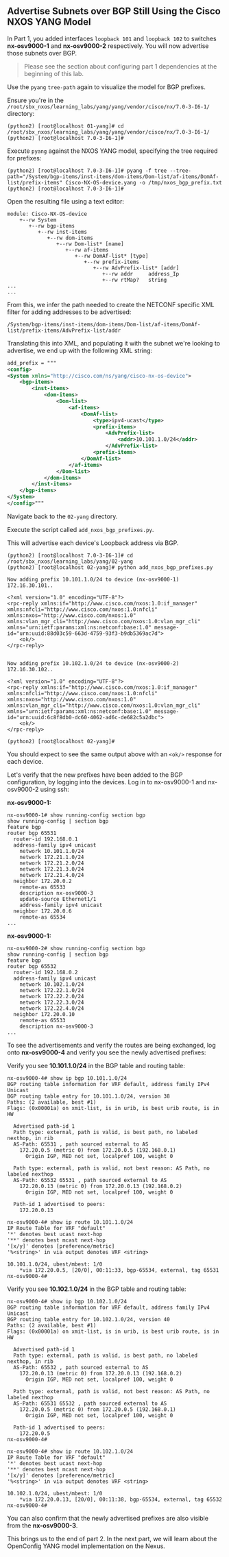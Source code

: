 ## Advertise Subnets over BGP Still Using the Cisco NXOS YANG Model

In Part 1, you added interfaces `loopback 101` and  `loopback 102` to switches **nx-osv9000-1** and **nx-osv9000-2** respectively. You will now advertise those subnets over BGP.

> Please see the section about configuring part 1 dependencies at the beginning of this lab.

Use the `pyang` `tree-path` again to visualize the model for BGP prefixes.

Ensure you're in the `/root/sbx_nxos/learning_labs/yang/yang/vendor/cisco/nx/7.0-3-I6-1/`  directory:

``` shell
(python2) [root@localhost 01-yang]# cd /root/sbx_nxos/learning_labs/yang/yang/vendor/cisco/nx/7.0-3-I6-1/
(python2) [root@localhost 7.0-3-I6-1]#

```

Execute `pyang` against the NXOS YANG model, specifying the tree required for prefixes:

``` shell
(python2) [root@localhost 7.0-3-I6-1]# pyang -f tree --tree-path="/System/bgp-items/inst-items/dom-items/Dom-list/af-items/DomAf-list/prefix-items" Cisco-NX-OS-device.yang -o /tmp/nxos_bgp_prefix.txt
(python2) [root@localhost 7.0-3-I6-1]#

```

Open the resulting file using a text editor:

``` shell
module: Cisco-NX-OS-device
    +--rw System
       +--rw bgp-items
          +--rw inst-items
             +--rw dom-items
                +--rw Dom-list* [name]
                   +--rw af-items
                      +--rw DomAf-list* [type]
                         +--rw prefix-items
                            +--rw AdvPrefix-list* [addr]
                               +--rw addr     address_Ip
                               +--rw rtMap?   string
...
...
```

From this, we infer the path needed to create the NETCONF specific XML filter for adding addresses to be advertised:

`/System/bgp-items/inst-items/dom-items/Dom-list/af-items/DomAf-list/prefix-items/AdvPrefix-list/addr`

Translating this into XML, and populating it with the subnet we're looking to advertise, we end up with the following XML string:


``` xml
add_prefix = """
<config>
<System xmlns="http://cisco.com/ns/yang/cisco-nx-os-device">
    <bgp-items>
        <inst-items>
            <dom-items>
                <Dom-list>
                    <af-items>
                        <DomAf-list>
                            <type>ipv4-ucast</type>
                            <prefix-items>
                                <AdvPrefix-list>
                                    <addr>10.101.1.0/24</addr>
                                </AdvPrefix-list>
                            <prefix-items>
                        </DomAf-list>
                    </af-items>
                </Dom-list>
            </dom-items>
        </inst-items>
    </bgp-items>
</System>
</config>"""

```

Navigate back to the `02-yang` directory.

Execute the script called `add_nxos_bgp_prefixes.py`.

This will advertise each device's Loopback address via BGP.


```
(python2) [root@localhost 7.0-3-I6-1]# cd /root/sbx_nxos/learning_labs/yang/02-yang
(python2) [root@localhost 02-yang]# python add_nxos_bgp_prefixes.py 

Now adding prefix 10.101.1.0/24 to device (nx-osv9000-1) 172.16.30.101..

<?xml version="1.0" encoding="UTF-8"?>
<rpc-reply xmlns:if="http://www.cisco.com/nxos:1.0:if_manager" xmlns:nfcli="http://www.cisco.com/nxos:1.0:nfcli" xmlns:nxos="http://www.cisco.com/nxos:1.0" xmlns:vlan_mgr_cli="http://www.cisco.com/nxos:1.0:vlan_mgr_cli" xmlns="urn:ietf:params:xml:ns:netconf:base:1.0" message-id="urn:uuid:88d03c59-663d-4759-93f3-b9db5369ac7d">
    <ok/>
</rpc-reply>


Now adding prefix 10.102.1.0/24 to device (nx-osv9000-2) 172.16.30.102..

<?xml version="1.0" encoding="UTF-8"?>
<rpc-reply xmlns:if="http://www.cisco.com/nxos:1.0:if_manager" xmlns:nfcli="http://www.cisco.com/nxos:1.0:nfcli" xmlns:nxos="http://www.cisco.com/nxos:1.0" xmlns:vlan_mgr_cli="http://www.cisco.com/nxos:1.0:vlan_mgr_cli" xmlns="urn:ietf:params:xml:ns:netconf:base:1.0" message-id="urn:uuid:6c8f8db0-dc60-4062-ad6c-de682c5a2dbc">
    <ok/>
</rpc-reply>

(python2) [root@localhost 02-yang]#

```

You should expect to see the same output above with an `<ok/>` response for each device.


Let's verify that the new prefixes have been added to the BGP configuration, by logging into the devices. Log in to nx-osv9000-1 and nx-osv9000-2 using ssh:


**nx-osv9000-1:**

``` shell
nx-osv9000-1# show running-config section bgp
show running-config | section bgp
feature bgp
router bgp 65531
  router-id 192.168.0.1
  address-family ipv4 unicast
    network 10.101.1.0/24
    network 172.21.1.0/24
    network 172.21.2.0/24
    network 172.21.3.0/24
    network 172.21.4.0/24
  neighbor 172.20.0.2
    remote-as 65533
    description nx-osv9000-3
    update-source Ethernet1/1
    address-family ipv4 unicast
  neighbor 172.20.0.6
    remote-as 65534
...
```

**nx-osv9000-1:**

``` shell
nx-osv9000-2# show running-config section bgp
show running-config | section bgp
feature bgp
router bgp 65532
  router-id 192.168.0.2
  address-family ipv4 unicast
    network 10.102.1.0/24
    network 172.22.1.0/24
    network 172.22.2.0/24
    network 172.22.3.0/24
    network 172.22.4.0/24
  neighbor 172.20.0.10
    remote-as 65533
    description nx-osv9000-3
...
```


To see the advertisements and verify the routes are being exchanged, log onto **nx-osv9000-4** and verify you see the newly advertised prefixes:

Verify you see **10.101.1.0/24** in the BGP table and routing table:

```
nx-osv9000-4# show ip bgp 10.101.1.0/24
BGP routing table information for VRF default, address family IPv4 Unicast
BGP routing table entry for 10.101.1.0/24, version 38
Paths: (2 available, best #1)
Flags: (0x00001a) on xmit-list, is in urib, is best urib route, is in HW

  Advertised path-id 1
  Path type: external, path is valid, is best path, no labeled nexthop, in rib
  AS-Path: 65531 , path sourced external to AS
    172.20.0.5 (metric 0) from 172.20.0.5 (192.168.0.1)
      Origin IGP, MED not set, localpref 100, weight 0

  Path type: external, path is valid, not best reason: AS Path, no labeled nexthop
  AS-Path: 65532 65531 , path sourced external to AS
    172.20.0.13 (metric 0) from 172.20.0.13 (192.168.0.2)
      Origin IGP, MED not set, localpref 100, weight 0

  Path-id 1 advertised to peers:
    172.20.0.13    
```

```
nx-osv9000-4# show ip route 10.101.1.0/24
IP Route Table for VRF "default"
'*' denotes best ucast next-hop
'**' denotes best mcast next-hop
'[x/y]' denotes [preference/metric]
'%<string>' in via output denotes VRF <string>

10.101.1.0/24, ubest/mbest: 1/0
    *via 172.20.0.5, [20/0], 00:11:33, bgp-65534, external, tag 65531
nx-osv9000-4#

```

Verify you see **10.102.1.0/24** in the BGP table and routing table:

```
nx-osv9000-4# show ip bgp 10.102.1.0/24
BGP routing table information for VRF default, address family IPv4 Unicast
BGP routing table entry for 10.102.1.0/24, version 40
Paths: (2 available, best #1)
Flags: (0x00001a) on xmit-list, is in urib, is best urib route, is in HW

  Advertised path-id 1
  Path type: external, path is valid, is best path, no labeled nexthop, in rib
  AS-Path: 65532 , path sourced external to AS
    172.20.0.13 (metric 0) from 172.20.0.13 (192.168.0.2)
      Origin IGP, MED not set, localpref 100, weight 0

  Path type: external, path is valid, not best reason: AS Path, no labeled nexthop
  AS-Path: 65531 65532 , path sourced external to AS
    172.20.0.5 (metric 0) from 172.20.0.5 (192.168.0.1)
      Origin IGP, MED not set, localpref 100, weight 0

  Path-id 1 advertised to peers:
    172.20.0.5     
nx-osv9000-4#

```

```
nx-osv9000-4# show ip route 10.102.1.0/24
IP Route Table for VRF "default"
'*' denotes best ucast next-hop
'**' denotes best mcast next-hop
'[x/y]' denotes [preference/metric]
'%<string>' in via output denotes VRF <string>

10.102.1.0/24, ubest/mbest: 1/0
    *via 172.20.0.13, [20/0], 00:11:38, bgp-65534, external, tag 65532
nx-osv9000-4#

```

You can also confirm that the newly advertised prefixes are also visible from the **nx-osv9000-3**.

This brings us to the end of part 2. In the next part, we will learn about the OpenConfig YANG model implementation on the Nexus.
